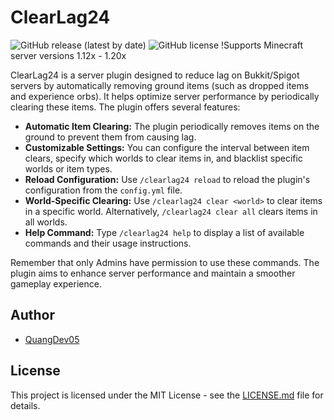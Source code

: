 # ClearLag24

![GitHub release (latest by date)](https://img.shields.io/github/v/release/PhamQuang2008/ClearLag24)
![GitHub license](https://img.shields.io/github/license/PhamQuang2008/ClearLag24)
!Supports Minecraft server versions 1.12x - 1.20x

ClearLag24 is a server plugin designed to reduce lag on Bukkit/Spigot servers by automatically removing ground items (such as dropped items and experience orbs). It helps optimize server performance by periodically clearing these items. The plugin offers several features:

- **Automatic Item Clearing:** The plugin periodically removes items on the ground to prevent them from causing lag.
- **Customizable Settings:** You can configure the interval between item clears, specify which worlds to clear items in, and blacklist specific worlds or item types.
- **Reload Configuration:** Use `/clearlag24 reload` to reload the plugin's configuration from the `config.yml` file.
- **World-Specific Clearing:** Use `/clearlag24 clear <world>` to clear items in a specific world. Alternatively, `/clearlag24 clear all` clears items in all worlds.
- **Help Command:** Type `/clearlag24 help` to display a list of available commands and their usage instructions.

Remember that only Admins have permission to use these commands. The plugin aims to enhance server performance and maintain a smoother gameplay experience.

## Author

- [QuangDev05](https://github.com/PhamQuang2008)

## License

This project is licensed under the MIT License - see the [LICENSE.md](LICENSE.md) file for details.
